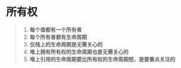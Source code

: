 # 所有权
> 1. **每个值都有一个所有者**
> 2. **每个所有者都有生命周期**
> 3. **仅栈上的生命周期是无需关心的**
> 4. **堆上拥有所有权的生命周期也是无需关心的**
> 5. **堆上引用的生命周期要比所有权的生命周期短，是要重点关注的**

